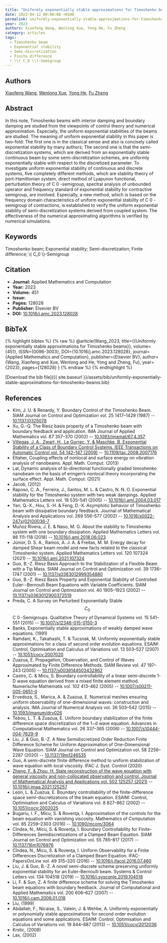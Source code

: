 ```yaml
---
title: "Uniformly exponentially stable approximations for Timoshenko beams"
date: 2023-04-12 00:00:00 +0100
permalink: uniformly-exponentially-stable-approximations-for-timoshenko-beams
year: 2023
authors: Xiaofeng Wang, Wenlong Xue, Yong He, Fu Zheng
category: articles
tags:
  - Timoshenko beam
  - Exponential stability
  - Semi-discretization
  - Finite difference
  - \\( C_0 \\)-Semigroup
---
```

 
## Authors
[Xiaofeng Wang](authors/xiaofeng-wang), [Wenlong Xue](authors/wenlong-xue), [Yong He](authors/yong-he), [Fu Zheng](authors/fu-zheng)
 
## Abstract
In this note, Timoshenko beams with interior damping and boundary damping are studied from the viewpoints of control theory and numerical approximation. Especially, the uniform exponential stabilities of the beams are studied. The meaning of uniform exponential stability in this paper is two-fold: The first one is in the classical sense and also is concisely called exponential stability by many authors; The second one is that the semi-discretization systems, which are derived from an exponentially stable continuous beam by some semi-discretization schemes, are uniformly exponentially stable with respect to the discretized parameter. To investigate uniform exponential stability of continuous and discrete systems, five completely different methods, which are stability theory of port-Hamiltonian system, direct method of Lyapunov functional, perturbation theory of C 0 -semigroup, spectral analysis of unbounded operator and frequency standard of exponential stability for contractive semigroup, are involved. Especially, a new method, which is based on the frequency domain characteristics of uniform exponential stability of C 0 -semigroup of contractions, is established to verify the uniform exponential stability of semi-discretization systems derived from coupled system. The effectiveness of the numerical approximating algorithms is verified by numerical simulations.
 
## Keywords
Timoshenko beam; Exponential stability; Semi-discretization; Finite difference; \\( C_0 \\)-Semigroup
 
## Citation
- **Journal:** Applied Mathematics and Computation
- **Year:** 2023
- **Volume:** 451
- **Issue:** 
- **Pages:** 128028
- **Publisher:** Elsevier BV
- **DOI:** [10.1016/j.amc.2023.128028](https://doi.org/10.1016/j.amc.2023.128028)
 
## BibTeX
{% highlight bibtex %}
{% raw %}
@article{Wang_2023,
  title={{Uniformly exponentially stable approximations for Timoshenko beams}},
  volume={451},
  ISSN={0096-3003},
  DOI={10.1016/j.amc.2023.128028},
  journal={Applied Mathematics and Computation},
  publisher={Elsevier BV},
  author={Wang, Xiaofeng and Xue, Wenlong and He, Yong and Zheng, Fu},
  year={2023},
  pages={128028}
}
{% endraw %}
{% endhighlight %}
 
[Download the bib file]({{ site.baseurl }}/assets/bib/uniformly-exponentially-stable-approximations-for-timoshenko-beams.bib)
 
## References
- Kim, J. U. & Renardy, Y. Boundary Control of the Timoshenko Beam. SIAM Journal on Control and Optimization vol. 25 1417–1429 (1987) -- [10.1137/0325078](https://doi.org/10.1137/0325078)
- Xu, G.-Q. The Riesz basis property of a Timoshenko beam with boundary feedback and application. IMA Journal of Applied Mathematics vol. 67 357–370 (2002) -- [10.1093/imamat/67.4.357](https://doi.org/10.1093/imamat/67.4.357)
- [Villegas, J. A., Zwart, H., Le Gorrec, Y. & Maschke, B. Exponential Stability of a Class of Boundary Control Systems. IEEE Transactions on Automatic Control vol. 54 142–147 (2009)](exponential-stability-of-a-class-of-boundary-control-systems) -- [10.1109/tac.2008.2007176](https://doi.org/10.1109/tac.2008.2007176)
- Eltaher, Coupling effects of nonlocal and surface energy on vibration analysis of nanobeams. Appl. Math. Comput. (2013)
- Lal, Dynamic analysis of bi-directional functionally graded timoshenko nanobeam on the basis of eringen’s nonlocal theory incorporating the surface effect. Appl. Math. Comput. (2021)
- Jacob, (2012)
- Raposo, C. A., Ferreira, J., Santos, M. L. & Castro, N. N. O. Exponential stability for the Timoshenko system with two weak dampings. Applied Mathematics Letters vol. 18 535–541 (2005) -- [10.1016/j.aml.2004.03.017](https://doi.org/10.1016/j.aml.2004.03.017)
- Yan, Q.-X., Hou, S.-H. & Feng, D.-X. Asymptotic behavior of Timoshenko beam with dissipative boundary feedback. Journal of Mathematical Analysis and Applications vol. 269 556–577 (2002) -- [10.1016/s0022-247x(02)00036-7](https://doi.org/10.1016/s0022-247x(02)00036-7)
- Muñoz Rivera, J. E. & Naso, M. G. About the stability to Timoshenko system with one boundary dissipation. Applied Mathematics Letters vol. 86 111–118 (2018) -- [10.1016/j.aml.2018.06.023](https://doi.org/10.1016/j.aml.2018.06.023)
- Júnior, D. S. A., Ramos, A. J. A. & Freitas, M. M. Energy decay for damped Shear beam model and new facts related to the classical Timoshenko system. Applied Mathematics Letters vol. 120 107324 (2021) -- [10.1016/j.aml.2021.107324](https://doi.org/10.1016/j.aml.2021.107324)
- Guo, B.-Z. Riesz Basis Approach to the Stabilization of a Flexible Beam with a Tip Mass. SIAM Journal on Control and Optimization vol. 39 1736–1747 (2001) -- [10.1137/s0363012999354880](https://doi.org/10.1137/s0363012999354880)
- Guo, B.-Z. Riesz Basis Property and Exponential Stability of Controlled Euler--Bernoulli Beam Equations with Variable Coefficients. SIAM Journal on Control and Optimization vol. 40 1905–1923 (2002) -- [10.1137/s0363012900372519](https://doi.org/10.1137/s0363012900372519)
- Preda, C. A Survey on Perturbed Exponentially Stable $$C_0$$ C 0 -Semigroups. Qualitative Theory of Dynamical Systems vol. 15 541–551 (2015) -- [10.1007/s12346-015-0150-3](https://doi.org/10.1007/s12346-015-0150-3)
- Banks, Exponentially stable approximations of weakly damped wave equations. (1991)
- Ramdani, K., Takahashi, T. & Tucsnak, M. Uniformly exponentially stable approximations for a class of second order evolution equations. ESAIM: Control, Optimisation and Calculus of Variations vol. 13 503–527 (2007) -- [10.1051/cocv:2007020](https://doi.org/10.1051/cocv:2007020)
- Zuazua, E. Propagation, Observation, and Control of Waves Approximated by Finite Difference Methods. SIAM Review vol. 47 197–243 (2005) -- [10.1137/s0036144503432862](https://doi.org/10.1137/s0036144503432862)
- Castro, C. & Micu, S. Boundary controllability of a linear semi-discrete 1-D wave equation derived from a mixed finite element method. Numerische Mathematik vol. 102 413–462 (2005) -- [10.1007/s00211-005-0651-0](https://doi.org/10.1007/s00211-005-0651-0)
- Ervedoza, S., Marica, A. & Zuazua, E. Numerical meshes ensuring uniform observability of one-dimensional waves: construction and analysis. IMA Journal of Numerical Analysis vol. 36 503–542 (2015) -- [10.1093/imanum/drv026](https://doi.org/10.1093/imanum/drv026)
- Tebou, L. T. & Zuazua, E. Uniform boundary stabilization of the finite difference space discretization of the 1−d wave equation. Advances in Computational Mathematics vol. 26 337–365 (2006) -- [10.1007/s10444-004-7629-9](https://doi.org/10.1007/s10444-004-7629-9)
- Liu, J. & Guo, B.-Z. A New Semidiscretized Order Reduction Finite Difference Scheme for Uniform Approximation of One-Dimensional Wave Equation. SIAM Journal on Control and Optimization vol. 58 2256–2287 (2020) -- [10.1137/19m1246535](https://doi.org/10.1137/19m1246535)
- Guo, A semi-discrete finite difference method to uniform stabilization of wave equation with local viscosity. IFAC J. Syst. Control (2020)
- [Zheng, F. & Zhou, H. State reconstruction of the wave equation with general viscosity and non-collocated observation and control. Journal of Mathematical Analysis and Applications vol. 502 125257 (2021)](state-reconstruction-of-the-wave-equation-with-general-viscosity-and-non-collocated-observation-and-control) -- [10.1016/j.jmaa.2021.125257](https://doi.org/10.1016/j.jmaa.2021.125257)
- León, L. & Zuazua, E. Boundary controllability of the finite-difference space semi-discretizations of the beam equation. ESAIM: Control, Optimisation and Calculus of Variations vol. 8 827–862 (2002) -- [10.1051/cocv:2002025](https://doi.org/10.1051/cocv:2002025)
- Bugariu, I. F., Micu, S. & Rovenţa, I. Approximation of the controls for the beam equation with vanishing viscosity. Mathematics of Computation vol. 85 2259–2303 (2016) -- [10.1090/mcom/3064](https://doi.org/10.1090/mcom/3064)
- Cîndea, N., Micu, S. & Rovenţa, I. Boundary Controllability for Finite-Differences Semidiscretizations of a Clamped Beam Equation. SIAM Journal on Control and Optimization vol. 55 785–817 (2017) -- [10.1137/16m1076976](https://doi.org/10.1137/16m1076976)
- Cîndea, N., Micu, S. & Rovenţa, I. Uniform Observability for a Finite Differences Discretization of a Clamped Beam Equation. IFAC-PapersOnLine vol. 49 315–320 (2016) -- [10.1016/j.ifacol.2016.07.460](https://doi.org/10.1016/j.ifacol.2016.07.460)
- Liu, J. & Guo, B.-Z. A novel semi-discrete scheme preserving uniformly exponential stability for an Euler–Bernoulli beam. Systems &amp; Control Letters vol. 134 104518 (2019) -- [10.1016/j.sysconle.2019.104518](https://doi.org/10.1016/j.sysconle.2019.104518)
- Li, F. & Sun, Z. A finite difference scheme for solving the Timoshenko beam equations with boundary feedback. Journal of Computational and Applied Mathematics vol. 200 606–627 (2007) -- [10.1016/j.cam.2006.01.018](https://doi.org/10.1016/j.cam.2006.01.018)
- Liu, (1999)
- Abdallah, F., Nicaise, S., Valein, J. & Wehbe, A. Uniformly exponentially or polynomially stable approximations for second order evolution equations and some applications. ESAIM: Control, Optimisation and Calculus of Variations vol. 19 844–887 (2013) -- [10.1051/cocv/2012036](https://doi.org/10.1051/cocv/2012036)
- Krstic, (2008)
- Lax, (2002)

